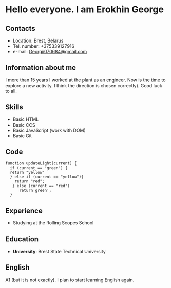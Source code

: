 # Hello everyone. I am Erokhin George

## Contacts

* Location: Brest, Belarus
* Tel. number: +375339127916
* e-mail: Georgii070684@gmail.com
  

## Information about me

 I  more than 15 years I worked at the plant as an engineer. Now is the time to explore a new activity. I think the direction is chosen correctly). Good luck to all.
## Skills

* Basic HTML
* Basic CCS
* Basic JavaScript (work with DOM)
* Basic Git
  
  
## Code

```
function updateLight(current) {
  if (current == "green") {
  return "yellow"
  } else if (current == "yellow"){
    return "red";
   } else (current == "red") 
      return'green';
  }
```
## Experience

* Studying at the Rolling Scopes School
  

## Education

* __University__: Brest State Technical University 
  
## English

A1 (but it is not exactly). I plan to start learning English again.
